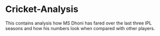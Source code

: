 # Cricket-Analysis 
This contains analysis how MS Dhoni has fared over the last three IPL seasons and how his numbers look when compared with other players.
